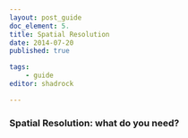 ```yaml
---
layout: post_guide
doc_element: 5.
title: Spatial Resolution
date: 2014-07-20
published: true

tags:
	- guide
editor: shadrock

---
```


### Spatial Resolution: what do you need?



